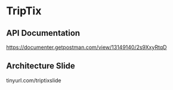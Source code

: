 # TripTix

## API Documentation
https://documenter.getpostman.com/view/13149140/2s9XxyRtqD

## Architecture Slide
tinyurl.com/triptixslide
